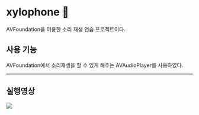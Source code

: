 # xylophone 📱 

AVFoundation을 이용한 소리 재생 연습 프로젝트이다.

## 사용 기능

AVFoundation에서 소리재생을 할 수 있게 해주는 AVAudioPlayer를 사용하였다.

----

## 실행영상
<img src = "https://user-images.githubusercontent.com/112225610/222104079-631b9e6d-ccef-4763-bbe9-4e43b7024e0f.gif">
